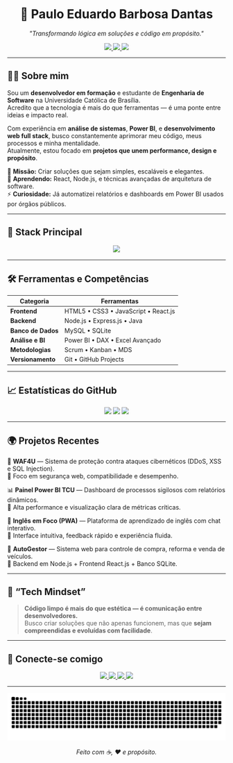 <!-- 
README criado para destacar o perfil de Paulo Eduardo Barbosa Dantas
Estilo: Clean, Profissional e Impactante
-->

<h1 align="center">🚀 Paulo Eduardo Barbosa Dantas</h1>

<p align="center">
  <i>"Transformando lógica em soluções e código em propósito."</i>
</p>

<p align="center">
  <a href="https://www.linkedin.com/in/dantaspaulo20/">
    <img src="https://img.shields.io/badge/-Paulo%20Eduardo%20Dantas-0077B5?style=flat-square&logo=Linkedin&logoColor=white"/>
  </a>
  <a href="mailto:pauloeduardobr124@gmail.com">
    <img src="https://img.shields.io/badge/-Gmail-D14836?style=flat-square&logo=Gmail&logoColor=white"/>
  </a>
  <a href="https://github.com/dantasnx0">
    <img src="https://img.shields.io/badge/-GitHub-181717?style=flat-square&logo=github&logoColor=white"/>
  </a>
</p>

---

## 👨‍💻 Sobre mim

Sou um **desenvolvedor em formação** e estudante de **Engenharia de Software** na Universidade Católica de Brasília.  
Acredito que a tecnologia é mais do que ferramentas — é uma ponte entre ideias e impacto real.  

Com experiência em **análise de sistemas**, **Power BI**, e **desenvolvimento web full stack**, busco constantemente aprimorar meu código, meus processos e minha mentalidade.  
Atualmente, estou focado em **projetos que unem performance, design e propósito**.

🎯 **Missão:** Criar soluções que sejam simples, escaláveis e elegantes.  
🌱 **Aprendendo:** React, Node.js, e técnicas avançadas de arquitetura de software.  
⚡ **Curiosidade:** Já automatizei relatórios e dashboards em Power BI usados por órgãos públicos.  

---

## 🧠 Stack Principal

<div align="center">
  <img src="https://skillicons.dev/icons?i=html,css,js,react,nodejs,express,java,mysql,git,github,powerbi,vscode" />
</div>

---

## 🛠️ Ferramentas e Competências

| Categoria | Ferramentas |
|------------|-------------|
| **Frontend** | HTML5 • CSS3 • JavaScript • React.js |
| **Backend** | Node.js • Express.js • Java |
| **Banco de Dados** | MySQL • SQLite |
| **Análise e BI** | Power BI • DAX • Excel Avançado |
| **Metodologias** | Scrum • Kanban • MDS |
| **Versionamento** | Git • GitHub Projects |

---

## 📈 Estatísticas do GitHub

<div align="center">
  <img height="180em" src="https://github-readme-stats.vercel.app/api?username=dantasnx0&show_icons=true&theme=radical&count_private=true&hide_border=true" />
  <img height="180em" src="https://github-readme-streak-stats.herokuapp.com?user=dantasnx0&theme=radical&hide_border=true" />
  <img height="180em" src="https://github-readme-stats.vercel.app/api/top-langs/?username=dantasnx0&layout=compact&langs_count=7&theme=radical&hide_border=true" />
</div>

---

## 🌍 Projetos Recentes

🧩 **WAF4U** — Sistema de proteção contra ataques cibernéticos (DDoS, XSS e SQL Injection).  
🔹 Foco em segurança web, compatibilidade e desempenho.

📊 **Painel Power BI TCU** — Dashboard de processos sigilosos com relatórios dinâmicos.  
🔹 Alta performance e visualização clara de métricas críticas.

🧠 **Inglês em Foco (PWA)** — Plataforma de aprendizado de inglês com chat interativo.  
🔹 Interface intuitiva, feedback rápido e experiência fluida.

🚗 **AutoGestor** — Sistema web para controle de compra, reforma e venda de veículos.  
🔹 Backend em Node.js + Frontend React.js + Banco SQLite.

---

## 💬 “Tech Mindset”

> **Código limpo é mais do que estética — é comunicação entre desenvolvedores.**  
> Busco criar soluções que não apenas funcionem, mas que **sejam compreendidas e evoluídas com facilidade**.

---

## 🤝 Conecte-se comigo

<div align="center">
  <a href="https://www.linkedin.com/in/dantaspaulo20/">
    <img src="https://img.shields.io/badge/LinkedIn-0A66C2?style=for-the-badge&logo=linkedin&logoColor=white"/>
  </a>
  <a href="mailto:pauloeduardobr124@gmail.com">
    <img src="https://img.shields.io/badge/Gmail-D14836?style=for-the-badge&logo=gmail&logoColor=white"/>
  </a>
  <a href="https://www.instagram.com/paulin_dantas">
    <img src="https://img.shields.io/badge/Instagram-DD2A7B?style=for-the-badge&logo=instagram&logoColor=white"/>
  </a>
  <a href="https://twitch.tv/dantasnx0">
    <img src="https://img.shields.io/badge/Twitch-9146FF?style=for-the-badge&logo=twitch&logoColor=white"/>
  </a>
</div>

---

<p align="center">
  <img src="https://raw.githubusercontent.com/Platane/snk/output/github-contribution-grid-snake-dark.svg" alt="snake animation" />
</p>

<p align="center">
  <i>Feito com ☕, ❤️ e propósito.</i>
</p>
